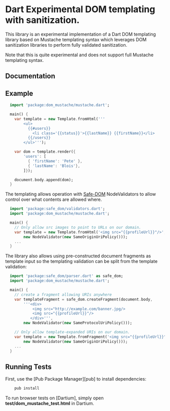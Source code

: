Dart Experimental DOM templating with sanitization.
===================

This library is an experimental implementation of a Dart DOM templating
library based on Mustache templating syntax which leverages DOM sanitization
libraries to perform fully validated sanitization.

Note that this is quite experimental and does not support full Mustache
templating syntax.

Documentation
-------------

## Example
```dart
  import 'package:dom_mustache/mustache.dart';

  main() {
    var template = new Template.fromHtml('''
        <ul>
          {{#users}}
            <li class='{{status}}'>{{lastName}} {{firstName}}</li>
          {{/users}}
        </ul>''');

    var dom = template.render({
        'users': [
          { 'firstName': 'Pete' },
          { 'lastName': 'Blois'},
        ]});

    document.body.append(dom);
  }
```

The templating allows operation with
[Safe-DOM](https://github.com/blois/safe-dom) NodeValidators to allow control
over what contents are allowed where.

```dart
  import 'package:safe_dom/validators.dart';
  import 'package:dom_mustache/mustache.dart';

  main() {
    // Only allow src images to point to URLs on our domain.
    var template = new Template.fromHtml('<img src="{{profileUrl}}"/>',
        new NodeValidator(new SameOriginUriPolicy()));
    ...
  }
```

The library also allows using pre-constructed document fragments as template
input so the templating validation can be split from the template validation:

```dart
  import 'package:safe_dom/parser.dart' as safe_dom;
  import 'package:dom_mustache/mustache.dart';

  main() {
    // create a fragment allowing URIs anywhere
    var templateFragment = safe_dom.createFragment(document.body,
        '''<div>
            <img src="http://example.com/banner.jpg/>
            <img src="{{profileUrl}}"/>
           </div>''',
        new NodeValidator(new SameProtocolUriPolicy()));

    // Only allow template-expanded URIs on our domain.
    var template = new Template.fromFragment('<img src="{{profileUrl}}"/>',
        new NodeValidator(new SameOriginUriPolicy()));
    ...
  }
```


Running Tests
-------------

First, use the [Pub Package Manager][pub] to install dependencies:
```bash
    pub install
```

To run browser tests on [Dartium], simply open **test/dom_mustache_test.html**
in Dartium.
